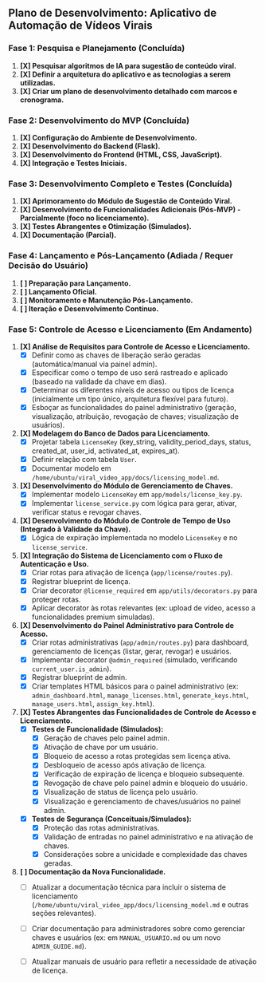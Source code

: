 ## Plano de Desenvolvimento: Aplicativo de Automação de Vídeos Virais

### Fase 1: Pesquisa e Planejamento (Concluída)

1.  **[X] Pesquisar algoritmos de IA para sugestão de conteúdo viral.**
2.  **[X] Definir a arquitetura do aplicativo e as tecnologias a serem utilizadas.**
3.  **[X] Criar um plano de desenvolvimento detalhado com marcos e cronograma.**

### Fase 2: Desenvolvimento do MVP (Concluída)

1.  **[X] Configuração do Ambiente de Desenvolvimento.**
2.  **[X] Desenvolvimento do Backend (Flask).**
3.  **[X] Desenvolvimento do Frontend (HTML, CSS, JavaScript).**
4.  **[X] Integração e Testes Iniciais.**

### Fase 3: Desenvolvimento Completo e Testes (Concluída)

1.  **[X] Aprimoramento do Módulo de Sugestão de Conteúdo Viral.**
2.  **[X] Desenvolvimento de Funcionalidades Adicionais (Pós-MVP) - Parcialmente (foco no licenciamento).**
3.  **[X] Testes Abrangentes e Otimização (Simulados).**
4.  **[X] Documentação (Parcial).**

### Fase 4: Lançamento e Pós-Lançamento (Adiada / Requer Decisão do Usuário)

1.  **[ ] Preparação para Lançamento.**
2.  **[ ] Lançamento Oficial.**
3.  **[ ] Monitoramento e Manutenção Pós-Lançamento.**
4.  **[ ] Iteração e Desenvolvimento Contínuo.**

### Fase 5: Controle de Acesso e Licenciamento (Em Andamento)

1.  **[X] Análise de Requisitos para Controle de Acesso e Licenciamento.**
    *   [X] Definir como as chaves de liberação serão geradas (automática/manual via painel admin).
    *   [X] Especificar como o tempo de uso será rastreado e aplicado (baseado na validade da chave em dias).
    *   [X] Determinar os diferentes níveis de acesso ou tipos de licença (inicialmente um tipo único, arquitetura flexível para futuro).
    *   [X] Esboçar as funcionalidades do painel administrativo (geração, visualização, atribuição, revogação de chaves; visualização de usuários).
2.  **[X] Modelagem do Banco de Dados para Licenciamento.**
    *   [X] Projetar tabela `LicenseKey` (key_string, validity_period_days, status, created_at, user_id, activated_at, expires_at).
    *   [X] Definir relação com tabela `User`.
    *   [X] Documentar modelo em `/home/ubuntu/viral_video_app/docs/licensing_model.md`.
3.  **[X] Desenvolvimento do Módulo de Gerenciamento de Chaves.**
    *   [X] Implementar modelo `LicenseKey` em `app/models/license_key.py`.
    *   [X] Implementar `license_service.py` com lógica para gerar, ativar, verificar status e revogar chaves.
4.  **[X] Desenvolvimento do Módulo de Controle de Tempo de Uso (Integrado à Validade da Chave).**
    *   [X] Lógica de expiração implementada no modelo `LicenseKey` e no `license_service`.
5.  **[X] Integração do Sistema de Licenciamento com o Fluxo de Autenticação e Uso.**
    *   [X] Criar rotas para ativação de licença (`app/license/routes.py`).
    *   [X] Registrar blueprint de licença.
    *   [X] Criar decorator `@license_required` em `app/utils/decorators.py` para proteger rotas.
    *   [X] Aplicar decorator às rotas relevantes (ex: upload de vídeo, acesso a funcionalidades premium simuladas).
6.  **[X] Desenvolvimento do Painel Administrativo para Controle de Acesso.**
    *   [X] Criar rotas administrativas (`app/admin/routes.py`) para dashboard, gerenciamento de licenças (listar, gerar, revogar) e usuários.
    *   [X] Implementar decorator `@admin_required` (simulado, verificando `current_user.is_admin`).
    *   [X] Registrar blueprint de admin.
    *   [X] Criar templates HTML básicos para o painel administrativo (ex: `admin_dashboard.html`, `manage_licenses.html`, `generate_keys.html`, `manage_users.html`, `assign_key.html`).
7.  **[X] Testes Abrangentes das Funcionalidades de Controle de Acesso e Licenciamento.**
    *   [X] **Testes de Funcionalidade (Simulados):**
        - [X] Geração de chaves pelo painel admin.
        - [X] Ativação de chave por um usuário.
        - [X] Bloqueio de acesso a rotas protegidas sem licença ativa.
        - [X] Desbloqueio de acesso após ativação de licença.
        - [X] Verificação de expiração de licença e bloqueio subsequente.
        - [X] Revogação de chave pelo painel admin e bloqueio do usuário.
        - [X] Visualização de status de licença pelo usuário.
        - [X] Visualização e gerenciamento de chaves/usuários no painel admin.
    *   [X] **Testes de Segurança (Conceituais/Simulados):**
        - [X] Proteção das rotas administrativas.
        - [X] Validação de entradas no painel administrativo e na ativação de chaves.
        - [X] Considerações sobre a unicidade e complexidade das chaves geradas.
8.  **[ ] Documentação da Nova Funcionalidade.**
    *   [ ] Atualizar a documentação técnica para incluir o sistema de licenciamento (`/home/ubuntu/viral_video_app/docs/licensing_model.md` e outras seções relevantes).
    *   [ ] Criar documentação para administradores sobre como gerenciar chaves e usuários (ex: em `MANUAL_USUARIO.md` ou um novo `ADMIN_GUIDE.md`).
    *   [ ] Atualizar manuais de usuário para refletir a necessidade de ativação de licença.

